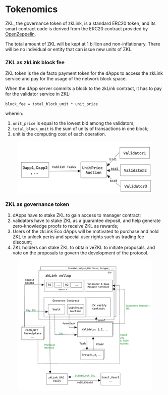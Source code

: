 # Tokenomics

ZKL, the governance token of zkLink, is a standard ERC20 token, and its smart contract code is derived from the ERC20 contract provided by [OpenZeppelin](https://github.com/OpenZeppelin/openzeppelin-contracts/blob/master/contracts/token/ERC20/ERC20.sol).

The total amount of ZKL will be kept at 1 billion and non-inflationary. There will be no individual or entity that can issue new units of ZKL.

### ZKL as zkLink block fee

ZKL token is the de facto payment token for the dApps to access the zkLink service and pay for the usage of the network block space.

When the dApp server commits a block to the zkLink contract, it has to pay for the validator service in ZKL:

`block_fee = total_block_unit * unit_price`

wherein:

1. `unit_price` is equal to the lowest bid among the validators;
2. `total_block_unit` is the sum of units of transactions in one block;
3. unit is the computing cost of each operation.

<figure><img src="../.gitbook/assets/ZKL_blockfee.png" alt=""><figcaption></figcaption></figure>

### ZKL as governance token

1. dApps have to stake ZKL to gain access to manager contract;
2. validators have to stake ZKL as a guarantee deposit, and help generate zero-knowledge proofs to receive ZKL as rewards;
3. Users of the zkLink Eco dApps will be motivated to purchase and hold ZKL to unlock perks and special user rights such as trading fee discount;
4. ZKL holders can stake ZKL to obtain veZKL to initiate proposals, and vote on the proposals to govern the development of the protocol.

<figure><img src="../.gitbook/assets/ZKL_governance.png" alt=""><figcaption></figcaption></figure>
